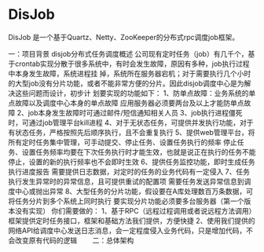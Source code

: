 # DisJob

DisJob 是一个基于Quartz、Netty、ZooKeeper的分布式rpc调度job框架。

一：项目背景
disjob分布式任务调度概述
公司现有定时任务（job）有几千个，基于crontab实现分散于很多系统中，有时会发生故障，原因有多种，job执行过程中本身发生故障，系统进程挂 掉，系统所在服务器宕机；对于需要执行几个小时的大型job没有分片功能，或者不能非常方便的分片。因此disjob调度中心是为解决这些问题而设计，初步计 划要实现的功能如下：
        1、防单点故障：业务系统的单点故障以及调度中心本身的单点故障
             应用服务器必须要两台及以上才能防单点故障
        2、job本身发生故障时可通过邮件/短信通知相关人员
        3、job执行进程僵死时，可通过job管理平台kill进程
        4、对于无状态任务，可提供并发执行功能，对于有状态任务，严格按照先后顺序执行，且不会重复执行
        5、提供web管理平台，将所有定时任务集中管理，可手动提交、停止任务、设置任务执行的频率
             停止任务、设置任务频率均要在下次任务执行时才能生效，也就是说正在执行的任务不能停止，设置的新的执行频率也不会即时生效
        6、提供任务监控功能，即时生成任务执行进度报告
             需要提供日志数据，对定时的任务的业务代码有一定侵入
        7、任务执行发生异常时的异常信息，且可提供重试的配置项
             需要任务发送异常信息到调度中心或抛出异常
        8、大型任务的分片功能，假设要在A库处理数百万条数据，可将任务分片到多个系统上同时执行
             要实现分片功能必须要多台服务器（第一个版本没有实现）
        你们需要做的：
        1、基于RPC（远程过程调用或者说远程方法调用）框架提供定时任务接口，框架和基础方法我们提供，方便快捷
        2、使用我们提供的网络API给调度中心发送日志消息，会一定程度侵入业务代码，只是增加代码，不会改变原有代码的逻辑
      
  二：总体架构
  
